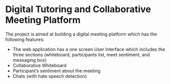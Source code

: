 # Digital Tutoring and Collaborative Meeting Platform

The project is aimed at building a digital meeting platform which has the following features:
 - The web application has a one screen User Interface which includes the three sections (whiteboard, participants list, meet sentiment, and messaging box)
 - Collaborative Whiteboard
 - Participant’s sentiment about the meeting
 - Chats (with hate speech detection)
